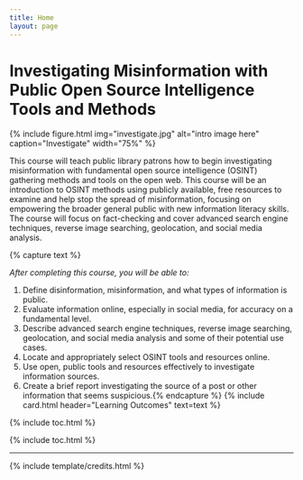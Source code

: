 ```yaml
---
title: Home
layout: page
---
```


# Investigating Misinformation with Public Open Source Intelligence Tools and Methods

{% include figure.html img="investigate.jpg" alt="intro image here" caption="Investigate" width="75%" %}


This course will teach public library patrons how to begin investigating misinformation with fundamental open source intelligence (OSINT) gathering methods and tools on the open web. This course will be an introduction to OSINT methods using publicly available, free resources to examine and help stop the spread of misinformation, focusing on empowering the broader general public with new information literacy skills. The course will focus on fact-checking and cover advanced search engine techniques, reverse image searching, geolocation, and social media analysis.

{% capture text %}

*After completing this course, you will be able to:*

1. Define disinformation, misinformation, and what types of information is public.
2. Evaluate information online, especially in social media, for accuracy on a fundamental level.
3. Describe advanced search engine techniques, reverse image searching, geolocation, and social media analysis and some of their potential use cases.
4. Locate and appropriately select OSINT tools and resources online.
5. Use open, public tools and resources effectively to investigate information sources.
6. Create a brief report investigating the source of a post or other information that seems suspicious.{% endcapture %} {% include card.html header="Learning Outcomes" text=text %}

{% include toc.html %}


{% include toc.html %}

------

{% include template/credits.html %}
